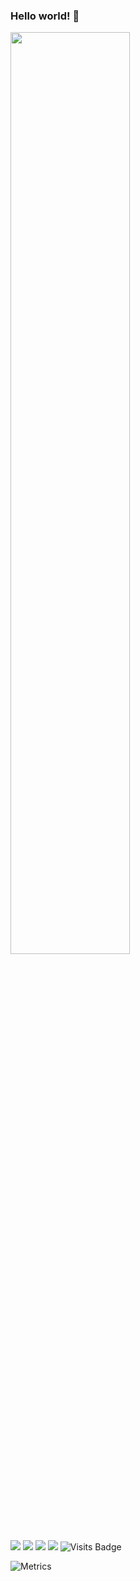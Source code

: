 ### **Hello world!** 👋
<div>
  <img src="https://raw.githubusercontent.com/artlaman/chalice-icon-theme/master/assets/harold.jpg" width=61.5%>
</div>

[<img src="https://img.shields.io/badge/github-%2312100E.svg?&style=for-the-badge&logo=github&logoColor=white" />](https://github.com/BrianRuizy) [<img src="https://img.shields.io/badge/linkedin-%230077B5.svg?&style=for-the-badge&logo=linkedin&logoColor=white" />](https://www.linkedin.com/in/brianruizy/) [<img src = "https://img.shields.io/badge/instagram-%23E4405F.svg?&style=for-the-badge&logo=instagram&logoColor=white">](https://www.instagram.com/brianruizy/) [<img src ="https://img.shields.io/badge/Portfolio-up-%23.svg?&style=for-the-badge&logo=&logoColor=white%22">](https://brianruizy.com/) ![Visits Badge](https://badges.pufler.dev/visits/brianruizy/brianruizy?style=for-the-badge ) 

![Metrics](https://metrics.lecoq.io/brianruizy?template=classic&base.repositories=0&followup=1&lines=1&isocalendar=1&languages=1&isocalendar.duration=full-year&languages.colors=github&languages.threshold=0%25&config.timezone=America%2FChicago)
